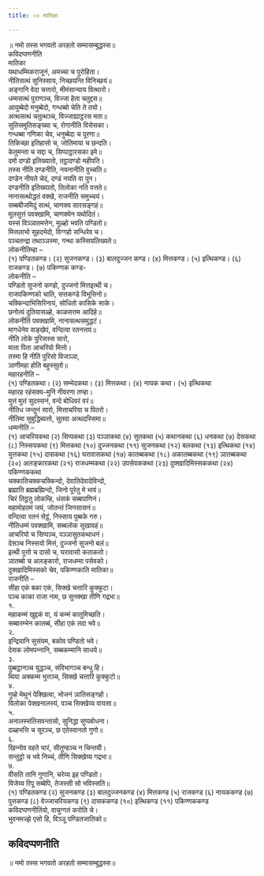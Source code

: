 ```yaml
---
title: ०० मातिका

---
```

॥ नमो तस्स भगवतो अरहतो सम्मासम्बुद्धस्स॥  
कविदप्पणनीति  
मातिका  
यथाधम्मिकराजूनं, अमच्‍चा च पुरोहिता।  
नीतिसत्थं सुनिस्साय, निच्छयन्ति विनिच्छयं॥  
अङ्गानि वेदा चत्तारो, मीमंसान्याय वित्थारो।  
धम्मसत्थं पुराणञ्‍च, विज्‍जा हेता चतुद्दस॥  
आयुब्बेदो मनुब्बेदो, गन्धब्बो चेति ते तयो।  
अत्थसत्थं चतुत्थञ्‍च, विज्‍जाह्याट्ठरस मता॥  
सुतिसमुतिसङ्ख्या च, रोगानीति विसेसका।  
गन्धब्बा गणिका चेव, धनुब्बेदा च पूरणा॥  
तिकिच्छा इतिहासो च, जोतिमाया च छन्दति।  
केतुमन्ता च सद्दा च, सिप्पाट्ठारसका इमे॥  
दमो दण्डो इतिख्यातो, तट्ठादण्डो महीपति।  
तस्स नीति दण्डनीति, नयनानीति वुच्‍चति॥  
दण्डेन नीयते चेदं, दण्डं नयति वा पुन।  
दण्डनीति इतिख्यातो, तिलोका नति वत्तते॥  
नानासत्थोद्धतं वक्खे, राजनीति समुच्‍चयं।  
सब्बबीजमिदुं सत्थं, चाणक्य सारसङ्गहं॥  
मूलसुत्तं पवक्खामि, चाणक्येन यथोदितं।  
यस्सं विञ्‍ञातमत्तेन, मूळ्हो भवति पण्डितो॥  
मित्तलाभो सुहदभेदो, विग्गहो सन्धिरेव च।  
पञ्‍चतन्द्रा तथाञ्‍ञस्मा, गन्था कस्सियलिख्यते॥  
लोकनीतिम्हा –  
(१) पण्डितकण्ड। (२) सुजनकण्ड। (३) बालदुज्‍जन कण्ड। (४) मित्तकण्ड। (५) इत्थिकण्ड। (६) राजकण्ड। (७) पकिण्णक कण्ड-  
लोकनीति –  
पण्डितो सुजनो कण्डो, दुज्‍जनो मित्तइत्थी च।  
राजपकिण्णको चाति, सत्तकण्डे विभूसिनो॥  
चक्‍किन्दाभिसिरिनायं, सोधितो कासिके साके।  
छनोत्यं दुतियासळ्हे, काळसत्तम आदिहे॥  
लोकनीतिं पवक्खामि, नानासत्थसमुद्धटं।  
मागधेनेव सङ्खेपं, वन्दित्वा रतनत्तयं॥  
नीति लोके पुरिसस्स सारो,  
माता पिता आचरियो मित्तो।  
तस्मा हि नीतिं पुरिसो विजञ्‍ञा,  
ञाणीमहा होति बहुस्सुतो॥  
महारहनीति –  
(१) पण्डितकथा। (२) सम्भेदकथा। (३) मित्तकथा। (४) नायक कथा। (५) इत्थिकथा  
महारह रहंसक्य-मुनिं नीवरणा तण्हा।  
मुत्तं मुत्तं सुदस्सनं, वन्दे बोधिवरं वरं॥  
नीतिध जन्तूनं सारो, मित्ताचरिया च पितरो।  
नीतिमा सुबुद्धिब्यत्तो, सुतवा अत्थदस्सिमा॥  
धम्मनीति –  
(१) आचरियकथा (२) सिप्पकथा (३) पञ्‍ञाकथा (४) सुतकथा (५) कथानकथा (६) धनकथा (७) देसकथा (८) निस्सयकथा (९) मित्तकथा (१०) दुज्‍जनकथा (११) सुजनकथा (१२) बलकथा (१३) इत्थिकथा (१४) युत्तकथा (१५) दासकथा (१६) घरावासकथा (१७) कातब्बकथा (१८) अकातब्बकथा (१९) ञातब्बकथा (२०) अलङ्कारकथा (२१) राजधम्मकथा (२२) उपसेवककथा (२३) दुक्खादिमिस्सककथा (२४) पकिण्णककथा  
चक्‍कातिचक्‍कचक्‍किन्दो, देवातिदेवादेविन्दो,  
ब्रह्माति ब्रह्मब्रह्मिन्दो, जिनो पूरेतु मे भावं॥  
चिरं तिट्ठतु लोकम्हि, धंसकं सब्बपाणिनं।  
महामोहतमं जयं, जोतन्तं जिनसासनं॥  
वन्दित्वा रतनं सेट्ठं, निस्साय पुब्बके गरु।  
नीतिधम्मं पवक्खामि, सब्बलोक सुखावहं॥  
आचरियो च सिप्पञ्‍च, पञ्‍ञासुतकथाधनं।  
देसञ्‍च निस्सयो मित्तं, दुज्‍जनो सुजनो बलं॥  
इत्थी पुत्तो च दासो च, घरावासो कताकतो।  
ञातब्बो च अलङ्कारो, राजधम्मा पसेवको।  
दुक्खादिमिस्सको चेव, पकिण्णकाति मातिका॥  
राजनीति –  
सीहा एकं बका एकं, सिक्खे चत्तारि कुक्‍कुटा।  
पञ्‍च काका राजा नाम, छ सुनक्खा तीणि गद्रभा॥  
१.  
महाकम्मं खुद्दकं वा, यं कम्मं कातुमिच्छति।  
सब्बारम्भेन कातब्बं, सीहा एकं तदा भवे॥  
२.  
इन्द्रियानि सुसंयम, बकोव पण्डितो भवे।  
देसक लोमपन्‍नानि, सब्बकम्मानि साधये॥  
३.  
पुब्बट्ठानञ्‍च युद्धञ्‍च, संविभागञ्‍च बन्धु हि।  
थिया अक्‍कम्म भुत्तञ्‍च, सिक्खे चत्तारि कुक्‍कुटो॥  
४.  
गुय्हे मेथुनं पेक्खित्वा, भोजनं ञातिसङ्गहो।  
विलोका पेक्खनालस्यं, पञ्‍च सिक्खेय्य वायसा॥  
५.  
अनालस्संतिसवन्तासो, सुनिद्धा सुप्पबोधना।  
दळ्हभत्ति च सूरञ्‍च, छ एतेस्वानतो गुणो॥  
६.  
खिन्‍नोव वहते भारं, सीतुण्हञ्‍च न चिन्तयी।  
सन्तुट्ठो च भवे निच्‍चं, तीणि सिक्खेय्य गद्रभा॥  
७.  
वीसति तानि गुणानि, चरेय्य इह पण्डितो।  
विजेय्य रिपू सब्बेपि, तेजस्सी सो भविस्सति॥  
(१) पण्डितकण्ड (२) सुजनकण्ड (३) बालदुज्‍जनकण्ड (४) मित्तकण्ड (५) राजकण्ड (६) नायककण्ड (७) पुत्तकण्ड (८) वेज्‍जाचरियकण्ड (९) दासककण्ड (१०) इत्थिकण्ड (११) पकिण्णककण्ड  
कविदप्पणनीतिंयो, वाचुग्गतं करोति चे।  
भुवनमज्झे एसो हि, विञ्‍ञू पण्डितजातिको॥  


## कविदप्पणनीति

॥ नमो तस्स भगवतो अरहतो सम्मासम्बुद्धस्स॥  